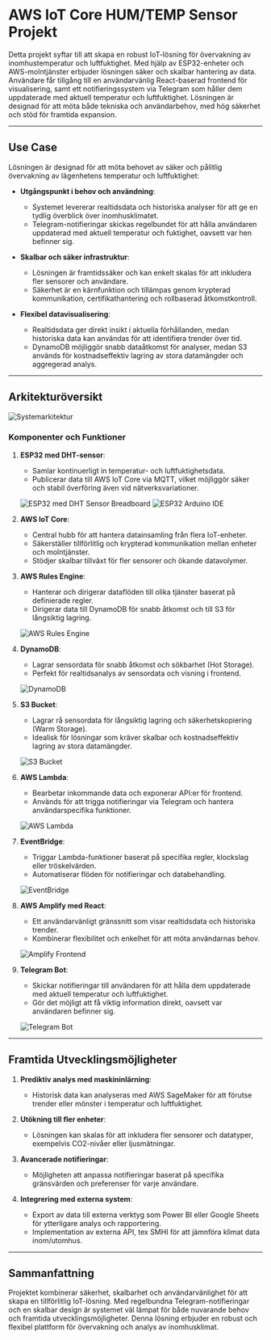# AWS IoT Core HUM/TEMP Sensor Projekt

Detta projekt syftar till att skapa en robust IoT-lösning för övervakning av inomhustemperatur och luftfuktighet. Med hjälp av ESP32-enheter och AWS-molntjänster erbjuder lösningen säker och skalbar hantering av data. Användare får tillgång till en användarvänlig React-baserad frontend för visualisering, samt ett notifieringssystem via Telegram som håller dem uppdaterade med aktuell temperatur och luftfuktighet. Lösningen är designad för att möta både tekniska och användarbehov, med hög säkerhet och stöd för framtida expansion.

---
## Use Case

Lösningen är designad för att möta behovet av säker och pålitlig övervakning av lägenhetens temperatur och luftfuktighet:

- **Utgångspunkt i behov och användning**:
   - Systemet levererar realtidsdata och historiska analyser för att ge en tydlig överblick över inomhusklimatet.
   - Telegram-notifieringar skickas regelbundet för att hålla användaren uppdaterad med aktuell temperatur och fuktighet, oavsett var hen befinner sig.

- **Skalbar och säker infrastruktur**:
   - Lösningen är framtidssäker och kan enkelt skalas för att inkludera fler sensorer och användare.
   - Säkerhet är en kärnfunktion och tillämpas genom krypterad kommunikation, certifikathantering och rollbaserad åtkomstkontroll.

- **Flexibel datavisualisering**:
   - Realtidsdata ger direkt insikt i aktuella förhållanden, medan historiska data kan användas för att identifiera trender över tid.
   - DynamoDB möjliggör snabb dataåtkomst för analyser, medan S3 används för kostnadseffektiv lagring av stora datamängder och aggregerad analys.

---

## Arkitekturöversikt

![Systemarkitektur](Pictures/AWS%20Architecture.png "Översikt över systemarkitekturen")

### Komponenter och Funktioner

1. **ESP32 med DHT-sensor**:
   - Samlar kontinuerligt in temperatur- och luftfuktighetsdata.
   - Publicerar data till AWS IoT Core via MQTT, vilket möjliggör säker och stabil överföring även vid nätverksvariationer.

   ![ESP32 med DHT Sensor Breadboard](Pictures/ESP32%20DHT%20Breadboard.png "ESP32 kopplad med DHT-sensor på ett breadboard.")
   ![ESP32 Arduino IDE](Pictures/arduino.png "ESP32 konfigurerad via Arduino IDE.")

2. **AWS IoT Core**:
   - Central hubb för att hantera datainsamling från flera IoT-enheter.
   - Säkerställer tillförlitlig och krypterad kommunikation mellan enheter och molntjänster.
   - Stödjer skalbar tillväxt för fler sensorer och ökande datavolymer.

3. **AWS Rules Engine**:
   - Hanterar och dirigerar dataflöden till olika tjänster baserat på definierade regler.
   - Dirigerar data till DynamoDB för snabb åtkomst och till S3 för långsiktig lagring.

   ![AWS Rules Engine](Pictures/Rule.png "Konfiguration av regler i AWS Rules Engine.")

4. **DynamoDB**:
   - Lagrar sensordata för snabb åtkomst och sökbarhet (Hot Storage).
   - Perfekt för realtidsanalys av sensordata och visning i frontend.

   ![DynamoDB](Pictures/dynamodb.png "Lagring av sensordata i AWS DynamoDB.")
     
5. **S3 Bucket**:
   - Lagrar rå sensordata för långsiktig lagring och säkerhetskopiering (Warm Storage).
   - Idealisk för lösningar som kräver skalbar och kostnadseffektiv lagring av stora datamängder.

   ![S3 Bucket](Pictures/s3.png "Långtidslagring av rådata i AWS S3.")

6. **AWS Lambda**:
   - Bearbetar inkommande data och exponerar API:er för frontend.
   - Används för att trigga notifieringar via Telegram och hantera användarspecifika funktioner.

   ![AWS Lambda](Pictures/lambda.png "Bearbetning av data i AWS Lambda.")

7. **EventBridge**:
   - Triggar Lambda-funktioner baserat på specifika regler, klockslag eller tröskelvärden.
   - Automatiserar flöden för notifieringar och databehandling.

   ![EventBridge](Pictures/eventbridge.png "Automatiserade händelser med Amazon EventBridge.")

8. **AWS Amplify med React**:
   - Ett användarvänligt gränssnitt som visar realtidsdata och historiska trender.
   - Kombinerar flexibilitet och enkelhet för att möta användarnas behov.

   ![Amplify Frontend](Pictures/Frontend.png "Visualisering av data i en AWS Amplify React-app.")

9. **Telegram Bot**:
   - Skickar notifieringar till användaren för att hålla dem uppdaterade med aktuell temperatur och luftfuktighet.
   - Gör det möjligt att få viktig information direkt, oavsett var användaren befinner sig.

   ![Telegram Bot](Pictures/Telegram%20Notis.png "Notifieringar via Telegram Bot.")

---

## Framtida Utvecklingsmöjligheter

1. **Prediktiv analys med maskininlärning**:
   - Historisk data kan analyseras med AWS SageMaker för att förutse trender eller mönster i temperatur och luftfuktighet.

2. **Utökning till fler enheter**:
   - Lösningen kan skalas för att inkludera fler sensorer och datatyper, exempelvis CO2-nivåer eller ljusmätningar.

3. **Avancerade notifieringar**:
   - Möjligheten att anpassa notifieringar baserat på specifika gränsvärden och preferenser för varje användare.

4. **Integrering med externa system**:
   - Export av data till externa verktyg som Power BI eller Google Sheets för ytterligare analys och rapportering.
   - Implementation av externa API, tex SMHI för att jämnföra klimat data inom/utomhus.

---

## Sammanfattning

Projektet kombinerar säkerhet, skalbarhet och användarvänlighet för att skapa en tillförlitlig IoT-lösning. Med regelbundna Telegram-notifieringar och en skalbar design är systemet väl lämpat för både nuvarande behov och framtida utvecklingsmöjligheter. Denna lösning erbjuder en robust och flexibel plattform för övervakning och analys av inomhusklimat.




